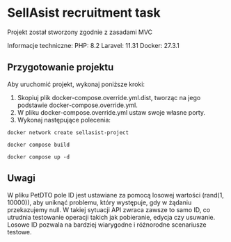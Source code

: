 # SellAsist recruitment task
Projekt został stworzony zgodnie z zasadami MVC

Informacje techniczne:
PHP: 8.2
Laravel: 11.31
Docker: 27.3.1

## Przygotowanie projektu
Aby uruchomić projekt, wykonaj poniższe kroki:
1. Skopiuj plik docker-compose.override.yml.dist, tworząc na jego podstawie docker-compose.override.yml.
2. W pliku docker-compose.override.yml ustaw swoje własne porty.
3. Wykonaj następujące polecenia:
```
docker network create sellasist-project
```

```
docker compose build
```

```
docker compose up -d
```

## Uwagi
W pliku PetDTO pole ID jest ustawiane za pomocą losowej wartości (rand(1, 10000)), aby uniknąć problemu, który występuje, gdy w żądaniu przekazujemy null. W takiej sytuacji API zwraca zawsze to samo ID, co utrudnia testowanie operacji takich jak pobieranie, edycja czy usuwanie. Losowe ID pozwala na bardziej wiarygodne i różnorodne scenariusze testowe.
